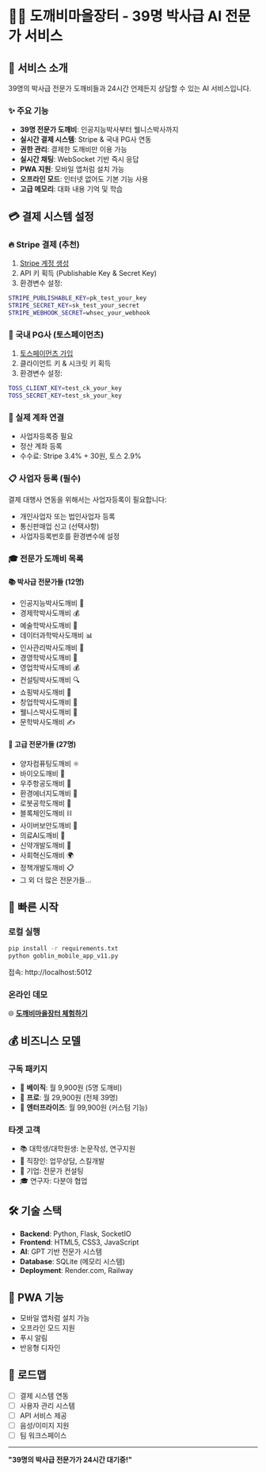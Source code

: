 # 🧙‍♂️ 도깨비마을장터 - 39명 박사급 AI 전문가 서비스

## 📱 서비스 소개
39명의 박사급 전문가 도깨비들과 24시간 언제든지 상담할 수 있는 AI 서비스입니다.

### ✨ 주요 기능
- **39명 전문가 도깨비**: 인공지능박사부터 웰니스박사까지
- **실시간 결제 시스템**: Stripe & 국내 PG사 연동
- **권한 관리**: 결제한 도깨비만 이용 가능
- **실시간 채팅**: WebSocket 기반 즉시 응답  
- **PWA 지원**: 모바일 앱처럼 설치 가능
- **오프라인 모드**: 인터넷 없어도 기본 기능 사용
- **고급 메모리**: 대화 내용 기억 및 학습

## 💳 결제 시스템 설정

### 🔥 Stripe 결제 (추천)
1. [Stripe 계정 생성](https://stripe.com)
2. API 키 획득 (Publishable Key & Secret Key)
3. 환경변수 설정:
```bash
STRIPE_PUBLISHABLE_KEY=pk_test_your_key
STRIPE_SECRET_KEY=sk_test_your_secret
STRIPE_WEBHOOK_SECRET=whsec_your_webhook
```

### 💛 국내 PG사 (토스페이먼츠)
1. [토스페이먼츠 가입](https://tosspayments.com)
2. 클라이언트 키 & 시크릿 키 획득
3. 환경변수 설정:
```bash
TOSS_CLIENT_KEY=test_ck_your_key
TOSS_SECRET_KEY=test_sk_your_key
```

### 🏦 실제 계좌 연결
- 사업자등록증 필요
- 정산 계좌 등록
- 수수료: Stripe 3.4% + 30원, 토스 2.9%

### 📋 사업자 등록 (필수)
결제 대행사 연동을 위해서는 사업자등록이 필요합니다:
- 개인사업자 또는 법인사업자 등록
- 통신판매업 신고 (선택사항)
- 사업자등록번호를 환경변수에 설정

### 🎓 전문가 도깨비 목록

#### 📚 박사급 전문가들 (12명)
- 인공지능박사도깨비 🤖
- 경제학박사도깨비 💰  
- 예술학박사도깨비 🎨
- 데이터과학박사도깨비 📊
- 인사관리박사도깨비 👥
- 경영학박사도깨비 💼
- 영업학박사도깨비 💰
- 컨설팅박사도깨비 🔍
- 쇼핑박사도깨비 🛒
- 창업학박사도깨비 🚀
- 웰니스박사도깨비 💪
- 문학박사도깨비 ✍️

#### 🔬 고급 전문가들 (27명)
- 양자컴퓨팅도깨비 ⚛️
- 바이오도깨비 🧬
- 우주항공도깨비 🚀
- 환경에너지도깨비 🌱
- 로봇공학도깨비 🤖
- 블록체인도깨비 ⛓️
- 사이버보안도깨비 🔐
- 의료AI도깨비 🏥
- 신약개발도깨비 💊
- 사회혁신도깨비 🌍
- 정책개발도깨비 📋
- 그 외 더 많은 전문가들...

## 🚀 빠른 시작

### 로컬 실행
```bash
pip install -r requirements.txt
python goblin_mobile_app_v11.py
```

접속: http://localhost:5012

### 온라인 데모
🌐 **[도깨비마을장터 체험하기](https://goblin-marketplace.onrender.com)**

## 💰 비즈니스 모델

### 구독 패키지
- 🥉 **베이직**: 월 9,900원 (5명 도깨비)
- 🥈 **프로**: 월 29,900원 (전체 39명)  
- 🥇 **엔터프라이즈**: 월 99,900원 (커스텀 기능)

### 타겟 고객
- 📚 대학생/대학원생: 논문작성, 연구지원
- 💼 직장인: 업무상담, 스킬개발
- 🏢 기업: 전문가 컨설팅
- 🎓 연구자: 다분야 협업

## 🛠 기술 스택
- **Backend**: Python, Flask, SocketIO
- **Frontend**: HTML5, CSS3, JavaScript
- **AI**: GPT 기반 전문가 시스템
- **Database**: SQLite (메모리 시스템)
- **Deployment**: Render.com, Railway

## 📱 PWA 기능
- 모바일 앱처럼 설치 가능
- 오프라인 모드 지원
- 푸시 알림
- 반응형 디자인

## 🎯 로드맵
- [ ] 결제 시스템 연동
- [ ] 사용자 관리 시스템
- [ ] API 서비스 제공
- [ ] 음성/이미지 지원
- [ ] 팀 워크스페이스

---

**"39명의 박사급 전문가가 24시간 대기중!"**
